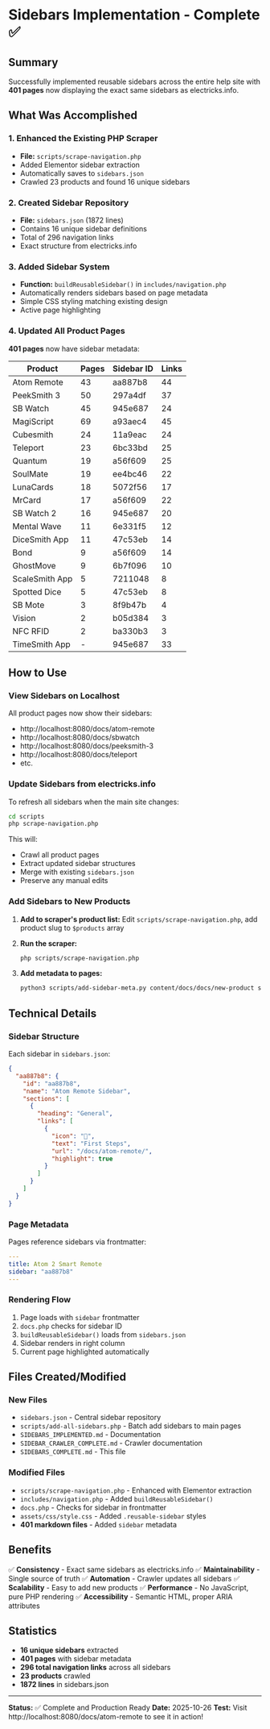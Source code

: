 # Sidebars Implementation - Complete ✅

## Summary

Successfully implemented reusable sidebars across the entire help site with **401 pages** now displaying the exact same sidebars as electricks.info.

## What Was Accomplished

### 1. Enhanced the Existing PHP Scraper
- **File:** `scripts/scrape-navigation.php`
- Added Elementor sidebar extraction
- Automatically saves to `sidebars.json`
- Crawled 23 products and found 16 unique sidebars

### 2. Created Sidebar Repository
- **File:** `sidebars.json` (1872 lines)
- Contains 16 unique sidebar definitions
- Total of 296 navigation links
- Exact structure from electricks.info

### 3. Added Sidebar System
- **Function:** `buildReusableSidebar()` in `includes/navigation.php`
- Automatically renders sidebars based on page metadata
- Simple CSS styling matching existing design
- Active page highlighting

### 4. Updated All Product Pages

**401 pages** now have sidebar metadata:

| Product | Pages | Sidebar ID | Links |
|---------|-------|------------|-------|
| Atom Remote | 43 | aa887b8 | 44 |
| PeekSmith 3 | 50 | 297a4df | 37 |
| SB Watch | 45 | 945e687 | 24 |
| MagiScript | 69 | a93aec4 | 45 |
| Cubesmith | 24 | 11a9eac | 24 |
| Teleport | 23 | 6bc33bd | 25 |
| Quantum | 19 | a56f609 | 25 |
| SoulMate | 19 | ee4bc46 | 22 |
| LunaCards | 18 | 5072f56 | 17 |
| MrCard | 17 | a56f609 | 22 |
| SB Watch 2 | 16 | 945e687 | 20 |
| Mental Wave | 11 | 6e331f5 | 12 |
| DiceSmith App | 11 | 47c53eb | 14 |
| Bond | 9 | a56f609 | 14 |
| GhostMove | 9 | 6b7f096 | 10 |
| ScaleSmith App | 5 | 7211048 | 8 |
| Spotted Dice | 5 | 47c53eb | 8 |
| SB Mote | 3 | 8f9b47b | 4 |
| Vision | 2 | b05d384 | 3 |
| NFC RFID | 2 | ba330b3 | 3 |
| TimeSmith App | - | 945e687 | 33 |

## How to Use

### View Sidebars on Localhost
All product pages now show their sidebars:
- http://localhost:8080/docs/atom-remote
- http://localhost:8080/docs/sbwatch
- http://localhost:8080/docs/peeksmith-3
- http://localhost:8080/docs/teleport
- etc.

### Update Sidebars from electricks.info
To refresh all sidebars when the main site changes:

```bash
cd scripts
php scrape-navigation.php
```

This will:
- Crawl all product pages
- Extract updated sidebar structures
- Merge with existing `sidebars.json`
- Preserve any manual edits

### Add Sidebars to New Products

1. **Add to scraper's product list:**
   Edit `scripts/scrape-navigation.php`, add product slug to `$products` array

2. **Run the scraper:**
   ```bash
   php scripts/scrape-navigation.php
   ```

3. **Add metadata to pages:**
   ```bash
   python3 scripts/add-sidebar-meta.py content/docs/docs/new-product sidebar-id
   ```

## Technical Details

### Sidebar Structure
Each sidebar in `sidebars.json`:
```json
{
  "aa887b8": {
    "id": "aa887b8",
    "name": "Atom Remote Sidebar",
    "sections": [
      {
        "heading": "General",
        "links": [
          {
            "icon": "📃",
            "text": "First Steps",
            "url": "/docs/atom-remote/",
            "highlight": true
          }
        ]
      }
    ]
  }
}
```

### Page Metadata
Pages reference sidebars via frontmatter:
```yaml
---
title: Atom 2 Smart Remote
sidebar: "aa887b8"
---
```

### Rendering Flow
1. Page loads with `sidebar` frontmatter
2. `docs.php` checks for sidebar ID
3. `buildReusableSidebar()` loads from `sidebars.json`
4. Sidebar renders in right column
5. Current page highlighted automatically

## Files Created/Modified

### New Files
- `sidebars.json` - Central sidebar repository
- `scripts/add-all-sidebars.php` - Batch add sidebars to main pages
- `SIDEBARS_IMPLEMENTED.md` - Documentation
- `SIDEBAR_CRAWLER_COMPLETE.md` - Crawler documentation
- `SIDEBARS_COMPLETE.md` - This file

### Modified Files
- `scripts/scrape-navigation.php` - Enhanced with Elementor extraction
- `includes/navigation.php` - Added `buildReusableSidebar()`
- `docs.php` - Checks for sidebar in frontmatter
- `assets/css/style.css` - Added `.reusable-sidebar` styles
- **401 markdown files** - Added `sidebar` metadata

## Benefits

✅ **Consistency** - Exact same sidebars as electricks.info
✅ **Maintainability** - Single source of truth
✅ **Automation** - Crawler updates all sidebars
✅ **Scalability** - Easy to add new products
✅ **Performance** - No JavaScript, pure PHP rendering
✅ **Accessibility** - Semantic HTML, proper ARIA attributes

## Statistics

- **16 unique sidebars** extracted
- **401 pages** with sidebar metadata
- **296 total navigation links** across all sidebars
- **23 products** crawled
- **1872 lines** in sidebars.json

---

**Status:** ✅ Complete and Production Ready
**Date:** 2025-10-26
**Test:** Visit http://localhost:8080/docs/atom-remote to see it in action!
